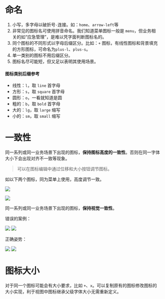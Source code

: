 # 命名

1. 小写，多字母以破折号`-`连接。如：`home`、`arrow-left`等
2. 非常见的图标名可使用拼音命名。我们知道菜单图标一般是 `menu`，但业务相关的如“应急管理”，是难以凭字面判断图标名的。
3. 同个图标的不同形式以字母后缀区分。比如：`+` 图标，有线性图标和背景填充的方形图标，可命名为`plus-l`、`plus-s`。
4. 单一类别的图标不用后缀区分。
5. 图标名尽可能短，但又足以表明其使用场景。

#### 图标类别后缀参考

* 线性：`l`，取 `line` 首字母
* 方形：`s`，取 `square` 首字母
* 圆形：`o`，一看就知道是圆
* 粗的：`b`，取 `bold` 首字母
* 大的：`lg`，取 `large` 缩写
* 小的：`sm`，取 `small` 缩写

# 一致性

同一系列或同一业务场景下出现的图标，**保持图标高度的一致性**。否则在同一字体大小下会出现对齐不一致等现象。

> 可以在图标编辑中通过位移和大小按钮调节图标。

如以下两个图标，同为菜单上使用，高度调节一致。

![](http://note.youdao.com/yws/public/resource/390e8cfca2424b9e883bc33c43a6beec/xmlnote/867320BB854F4F17BEDA372457B3F57D/3305)

![](http://note.youdao.com/yws/public/resource/390e8cfca2424b9e883bc33c43a6beec/xmlnote/0EFA6DB2099B4A47AC251A68E0D1687F/3307)


同一系列或同一业务场景下出现的图标，**保持视觉一致性**。

错误的案例：

![](http://note.youdao.com/yws/public/resource/390e8cfca2424b9e883bc33c43a6beec/xmlnote/1C27A1B306FC488AACFC53EC682397D1/3334) 
![](http://note.youdao.com/yws/public/resource/390e8cfca2424b9e883bc33c43a6beec/xmlnote/394FE44CFD7841D3BE9CFACE2BD142A1/3336)

正确姿势：

![](http://note.youdao.com/yws/public/resource/390e8cfca2424b9e883bc33c43a6beec/xmlnote/0A95464109F848E983CF25456781063F/3348)
![](http://note.youdao.com/yws/public/resource/390e8cfca2424b9e883bc33c43a6beec/xmlnote/394FE44CFD7841D3BE9CFACE2BD142A1/3336)

# 图标大小

对于同一个图标可能会有大小要求，比如 `+`、`x`。可以复制原有的图标修改图标的大小实现，利于视图中图标继承父级字体大小无需重新定义。
